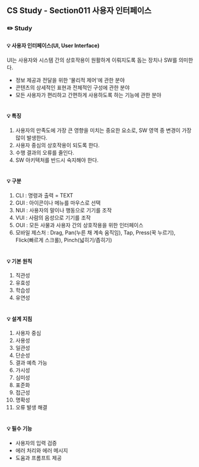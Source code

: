 ## CS Study - Section011 사용자 인터페이스
### ✏️ Study
#### 💡 사용자 인터페이스(UI, User Interface)
UI는 사용자와 시스템 간의 상호작용이 원활하게 이뤄지도록 돕는 장치나 SW를 의미한다.
- 정보 제공과 전달을 위한 '물리적 제어'에 관한 분야
- 콘텐츠의 상세적인 표현과 전체적인 구성에 관한 분야
- 모든 사용자가 편리하고 간편하게 사용하도록 하는 기능에 관한 분야
<br><br>

#### 💡 특징
1. 사용자의 만족도에 가장 큰 영향을 미치는 중요한 요소로, SW 영역 중 변경이 가장 많이 발생한다.
2. 사용자 중심의 상호작용이 되도록 한다.
3. 수행 결과의 오류를 줄인다.
4. SW 아키텍처를 반드시 숙지해야 한다.
<br><br>

#### 💡 구분
1. CLI : 명령과 출력 = TEXT
2. GUI : 아이콘이나 메뉴를 마우스로 선택
3. NUI : 사용자의 말이나 행동으로 기기를 조작
4. VUI : 사람의 음성으로 기기를 조작
5. OUI : 모든 사물과 사용자 간의 상호작용을 위한 인터페이스
6. 모바일 제스처 : Drag, Pan(누른 채 계속 움직임), Tap, Press(꾹 누르기), Flick(빠르게 스크롤), Pinch(넓히기/좁히기)
<br><br>

#### 💡 기본 원칙
1. 직관성
2. 유효성
3. 학습성
4. 유연성
<br><br>

#### 💡 설계 지침
1. 사용자 중심
2. 사용성
3. 일관성
4. 단순성
5. 결과 예측 가능
6. 가시성
7. 심미성
8. 표준화
9. 접근성
10. 명확성
11. 오류 발생 해결
<br><br>

#### 💡 필수 기능
- 사용자의 입력 검증
- 에러 처리와 에러 메시지
- 도움과 프롬프트 제공